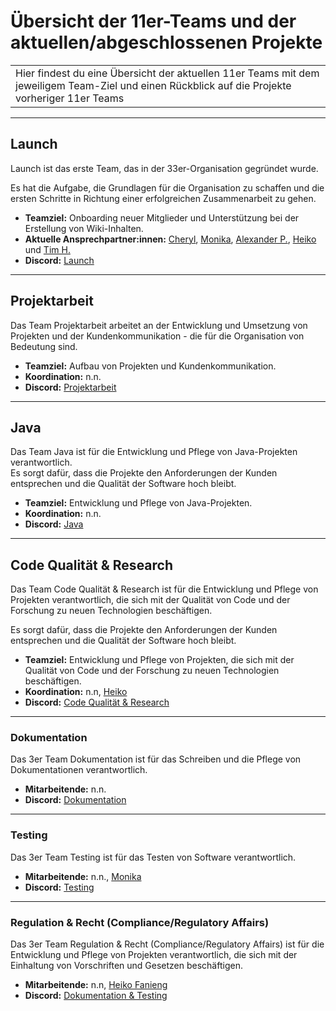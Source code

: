 # Übersicht der 11er-Teams und der aktuellen/abgeschlossenen Projekte

| |
| :--- |
| Hier findest du eine Übersicht der aktuellen 11er Teams mit dem jeweiligem Team-Ziel und einen Rückblick auf die Projekte vorheriger 11er Teams |

---

## Launch

Launch ist das erste Team, das in der 33er-Organisation gegründet wurde.

Es hat die Aufgabe, die Grundlagen für die Organisation zu schaffen und die ersten Schritte in Richtung einer erfolgreichen Zusammenarbeit zu gehen.

- **Teamziel:** Onboarding neuer Mitglieder und Unterstützung bei der Erstellung von Wiki-Inhalten.
- **Aktuelle Ansprechpartner:innen:** [Cheryl](https://github.com/cherylugbogu), [Monika](https://github.com/Monika32025), [Alexander P.](https://github.com/cosinus-a), [Heiko](https://github.com/hfanieng) und [Tim H.](https://github.com/TimHellmig)
- **Discord:** [Launch](https://discord.com/channels/1299292608744390707/1336295583350259762)

---

## Projektarbeit

Das Team Projektarbeit arbeitet an der Entwicklung und Umsetzung von Projekten und der Kundenkommunikation - die für die Organisation von Bedeutung sind.

- **Teamziel:** Aufbau von Projekten und Kundenkommunikation.
- **Koordination:** n.n.
- **Discord:** [Projektarbeit](https://discord.com/channels/1299292608744390707/1330880049708269600)

---

## Java

Das Team Java ist für die Entwicklung und Pflege von Java-Projekten verantwortlich.  
Es sorgt dafür, dass die Projekte den Anforderungen der Kunden entsprechen und die Qualität der Software hoch bleibt.

- **Teamziel:** Entwicklung und Pflege von Java-Projekten.
- **Koordination:** n.n.
- **Discord:** [Java](https://discord.com/channels/1299292608744390707/1330882785539260447)

---

## Code Qualität & Research

Das Team Code Qualität & Research ist für die Entwicklung und Pflege von Projekten verantwortlich, die sich mit der Qualität von Code und der Forschung zu neuen Technologien beschäftigen.

Es sorgt dafür, dass die Projekte den Anforderungen der Kunden entsprechen und die Qualität der Software hoch bleibt.

- **Teamziel:** Entwicklung und Pflege von Projekten, die sich mit der Qualität von Code und der Forschung zu neuen Technologien beschäftigen.
- **Koordination:** n.n, [Heiko](https://github.com/hfanieng)
- **Discord:** [Code Qualität & Research](https://discord.com/channels/1299292608744390707/1330882785539260447)

---

### Dokumentation

Das 3er Team Dokumentation ist für das Schreiben und die Pflege von Dokumentationen verantwortlich.

- **Mitarbeitende:** n.n.
- **Discord:** [Dokumentation](https://discord.com/channels/1299292608744390707/1364905809972035605)

---

### Testing

Das 3er Team Testing ist für das Testen von Software verantwortlich.

- **Mitarbeitende:** n.n., [Monika](https://github.com/Monika32025)
- **Discord:** [Testing](https://discord.com/channels/1299292608744390707/1364905978411356170)

---

### Regulation & Recht (Compliance/Regulatory Affairs)

Das 3er Team Regulation & Recht (Compliance/Regulatory Affairs) ist für die Entwicklung und Pflege von Projekten verantwortlich, die sich mit der Einhaltung von Vorschriften und Gesetzen beschäftigen.

- **Mitarbeitende:** n.n, [Heiko Fanieng](https://github.com/hfanieng)
- **Discord:** [Dokumentation & Testing](https://discord.com/channels/1299292608744390707/1364905809972035605)
